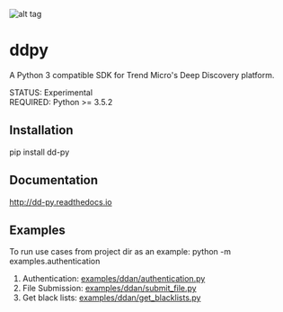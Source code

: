 ![alt tag](https://raw.githubusercontent.com/trend206/dsp3/master/docs/source/_static/dsp3_logo3.png?raw=true "DSP3")

ddpy
====

A Python 3 compatible SDK for Trend Micro's Deep Discovery platform.

STATUS: Experimental<br/>
REQUIRED: Python >= 3.5.2

## Installation
pip install dd-py

## Documentation
http://dd-py.readthedocs.io

## Examples

To run use cases from project dir as an example: python -m examples.authentication<br/>

1.  Authentication: [examples/ddan/authentication.py](examples/ddan/authentication.py)
2.  File Submission: [examples/ddan/submit_file.py](examples/ddan/submit_file.py)
3.  Get black lists: [examples/ddan/get_blacklists.py](examples/ddan/get_blacklists.py)